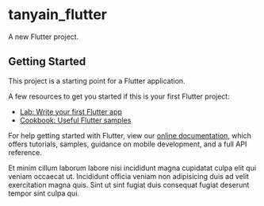 # tanyain_flutter

A new Flutter project.

## Getting Started

This project is a starting point for a Flutter application.

A few resources to get you started if this is your first Flutter project:

- [Lab: Write your first Flutter app](https://flutter.dev/docs/get-started/codelab)
- [Cookbook: Useful Flutter samples](https://flutter.dev/docs/cookbook)

For help getting started with Flutter, view our
[online documentation](https://flutter.dev/docs), which offers tutorials,
samples, guidance on mobile development, and a full API reference.

Et minim cillum laborum labore nisi incididunt magna cupidatat culpa elit qui veniam occaecat ut.
Incididunt officia veniam non adipisicing duis ad velit exercitation magna quis.
Sint ut sint fugiat duis consequat fugiat deserunt tempor sint culpa qui.
